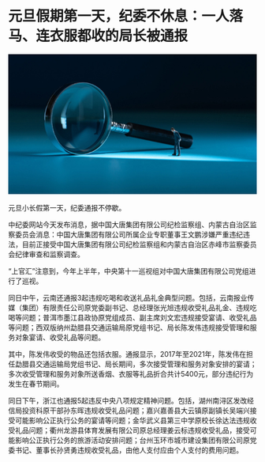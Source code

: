 # 元旦假期第一天，纪委不休息：一人落马、连衣服都收的局长被通报

![95bbffeeca019c7df5c3a772d7779e4f.jpg](https://raw.githubusercontent.com/qqhsx/qqnews_image/main/2023/12/30/元旦假期第一天，纪委不休息：一人落马、连衣服都收的局长被通报/95bbffeeca019c7df5c3a772d7779e4f.jpg)

元旦小长假第一天，纪委通报不停歇。

中纪委网站今天发布消息，据中国大唐集团有限公司纪检监察组、内蒙古自治区监察委员会消息：中国大唐集团有限公司所属企业专职董事王文鹏涉嫌严重违纪违法，目前正接受中国大唐集团有限公司纪检监察组和内蒙古自治区赤峰市监察委员会纪律审查和监察调查。

“上官汇”注意到，今年上半年，中央第十一巡视组对中国大唐集团有限公司党组进行了巡视。

同日中午，云南还通报3起违规吃喝和收送礼品礼金典型问题。包括，云南报业传媒（集团）有限责任公司原党委副书记、总经理张光旭违规收受礼品礼金、违规吃喝等问题；普洱市墨江县政协原党组成员、副主席刘文宏违规接受宴请、收受礼品等问题；西双版纳州勐腊县交通运输局原党组书记、局长陈发伟违规接受管理和服务对象宴请、收受礼品等问题。

其中，陈发伟收受的物品还包括衣服。通报显示，2017年至2021年，陈发伟在担任勐腊县交通运输局党组书记、局长期间，多次接受管理和服务对象安排的宴请；多次收受管理和服务对象所送香烟、衣服等礼品折合共计5400元，部分违纪行为发生在春节期间。

同日下午，浙江也通报5起违反中央八项规定精神问题。包括，湖州南浔区发改经信局投资科原干部孙东晖违规收受礼品问题；嘉兴嘉善县大云镇原副镇长吴端兴接受可能影响公正执行公务的宴请等问题；金华武义县第三中学原校长徐达法违规收受礼品问题；衢州龙游县体育发展有限公司原总经理姜云标违规收受礼品，接受可能影响公正执行公务的旅游活动安排问题；台州玉环市城市建设集团有限公司原党委书记、董事长孙贤勇违规收受礼品，由他人支付应由个人支付的费用问题。

